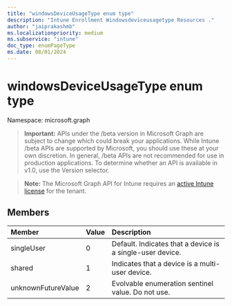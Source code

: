 ```yaml
---
title: "windowsDeviceUsageType enum type"
description: "Intune Enrollment Windowsdeviceusagetype Resources ."
author: "jaiprakashmb"
ms.localizationpriority: medium
ms.subservice: "intune"
doc_type: enumPageType
ms.date: 08/01/2024
---
```


# windowsDeviceUsageType enum type

Namespace: microsoft.graph

> **Important:** APIs under the /beta version in Microsoft Graph are subject to change which could break your applications. While Intune /beta APIs are supported by Microsoft, you should use these at your own discretion. In general, /beta APIs are not recommended for use in production applications. To determine whether an API is available in v1.0, use the Version selector.

> **Note:** The Microsoft Graph API for Intune requires an [active Intune license](https://go.microsoft.com/fwlink/?linkid=839381) for the tenant.



## Members
|Member|Value|Description|
|:---|:---|:---|
|singleUser|0|Default. Indicates that a device is a single-user device.|
|shared|1|Indicates that a device is a multi-user device.|
|unknownFutureValue|2|Evolvable enumeration sentinel value. Do not use.|